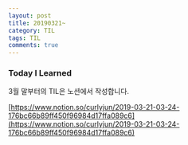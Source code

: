 ```yaml
---
layout: post
title: 20190321~
category: TIL
tags: TIL
comments: true
---
```


### Today I Learned

3월 말부터의 TIL은 노션에서 작성합니다. 

[https://www.notion.so/curlyjun/2019-03-21-03-24-176bc66b89ff450f96984d17ffa089c6](https://www.notion.so/curlyjun/2019-03-21-03-24-176bc66b89ff450f96984d17ffa089c6)



